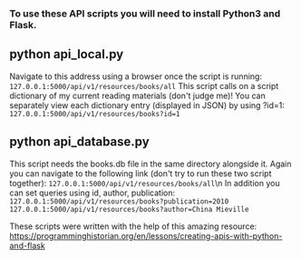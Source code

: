 ### To use these API scripts you will need to install Python3 and Flask.

## python api_local.py
Navigate to this address using a browser once the script is running:
`127.0.0.1:5000/api/v1/resources/books/all`
This script calls on a script dictionary of my current reading materials (don't judge me)!
You can separately view each dictionary entry (displayed in JSON) by using ?id=1:
`127.0.0.1:5000/api/v1/resources/books?id=1`

## python api_database.py
This script needs the books.db file in the same directory alongside it.
Again you can navigate to the following link (don't try to run these two script together):
`127.0.0.1:5000/api/v1/resources/books/all`\n
In addition you can set queries using id, author, publication:
`127.0.0.1:5000/api/v1/resources/books?publication=2010`
`127.0.0.1:5000/api/v1/resources/books?author=China Mieville`

These scripts were written with the help of this amazing resource:
https://programminghistorian.org/en/lessons/creating-apis-with-python-and-flask
